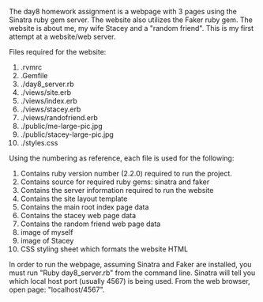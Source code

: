 The day8 homework assignment is a webpage with 3 pages using the Sinatra ruby gem server.  The website also utilizes the Faker ruby gem.  The website is about me, my wife Stacey and a "random friend".  This is my first attempt at a website/web server.

Files required for the website:
1) .rvmrc
2) .Gemfile
3) ./day8_server.rb
4) ./views/site.erb
5) ./views/index.erb
6) ./views/stacey.erb
7) ./views/randofriend.erb
8) ./public/me-large-pic.jpg
9) ./public/stacey-large-pic.jpg
10) ./styles.css

Using the numbering as reference, each file is used for the following:
1) Contains ruby version number (2.2.0) required to run the project.
2) Contains source for required ruby gems: sinatra and faker
3) Contains the server information required to run the website
4) Contains the site layout template
5) Contains the main root index page data
6) Contains the stacey web page data
7) Contains the random friend web page data
8) image of myself
9) image of Stacey
10) CSS styling sheet which formats the website HTML

In order to run the webpage, assuming Sinatra and Faker are installed, you must run "Ruby day8_server.rb" from the command line.  Sinatra will tell you which local host port (usually 4567) is being used.  From the web browser, open page: "localhost/4567".







